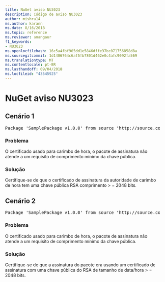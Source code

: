 ```yaml
---
title: NuGet aviso NU3023
description: Código de aviso NU3023
author: mishra14
ms.author: karann
ms.date: 8/16/2018
ms.topic: reference
ms.reviewer: anangaur
f1_keywords:
- NU3023
ms.openlocfilehash: 16c5a4fbf905dd1e5846dffe37bc071756858d8a
ms.sourcegitcommit: 1d1406764c6af5fb7801d462e0c4afc9092fa569
ms.translationtype: MT
ms.contentlocale: pt-BR
ms.lasthandoff: 09/04/2018
ms.locfileid: "43545925"
---
```

# <a name="nuget-warning-nu3023"></a>NuGet aviso NU3023

## <a name="scenario-1"></a>Cenário 1

<pre>Package 'SamplePackage v1.0.0' from source 'http://source.com/index.json': The timestamp certificate does not meet a minimum public key length requirement.</pre>

### <a name="issue"></a>Problema

O certificado usado para carimbo de hora, o pacote de assinatura não atende a um requisito de comprimento mínimo da chave pública.


### <a name="solution"></a>Solução

Certifique-se de que o certificado de assinatura da autoridade de carimbo de hora tem uma chave pública RSA comprimento > = 2048 bits.



## <a name="scenario-2"></a>Cenário 2

<pre>Package 'SamplePackage v1.0.0' from source 'http://source.com/index.json': The primary signature's timestamp certificate does not meet a minimum public key length requirement.</pre>

### <a name="issue"></a>Problema

O certificado usado para carimbo de hora, o pacote de assinatura não atende a um requisito de comprimento mínimo da chave pública.


### <a name="solution"></a>Solução

Certifique-se de que a assinatura do pacote era usando um certificado de assinatura com uma chave pública do RSA de tamanho de data/hora > = 2048 bits.


